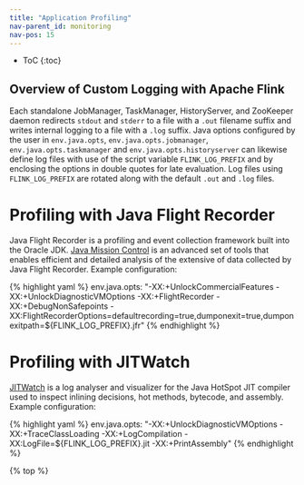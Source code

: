 ```yaml
---
title: "Application Profiling"
nav-parent_id: monitoring
nav-pos: 15
---
```

<!--
Licensed to the Apache Software Foundation (ASF) under one
or more contributor license agreements.  See the NOTICE file
distributed with this work for additional information
regarding copyright ownership.  The ASF licenses this file
to you under the Apache License, Version 2.0 (the
"License"); you may not use this file except in compliance
with the License.  You may obtain a copy of the License at

  http://www.apache.org/licenses/LICENSE-2.0

Unless required by applicable law or agreed to in writing,
software distributed under the License is distributed on an
"AS IS" BASIS, WITHOUT WARRANTIES OR CONDITIONS OF ANY
KIND, either express or implied.  See the License for the
specific language governing permissions and limitations
under the License.
-->

* ToC {:toc}

## Overview of Custom Logging with Apache Flink

Each standalone JobManager, TaskManager, HistoryServer, and ZooKeeper daemon redirects `stdout` and `stderr` to a file with a `.out` filename suffix and writes internal logging to a file with a `.log` suffix. Java options configured by the user in `env.java.opts`, `env.java.opts.jobmanager`, `env.java.opts.taskmanager` and `env.java.opts.historyserver` can likewise define log files with use of the script variable `FLINK_LOG_PREFIX` and by enclosing the options in double quotes for late evaluation. Log files using `FLINK_LOG_PREFIX` are rotated along with the default `.out` and `.log` files.

# Profiling with Java Flight Recorder

Java Flight Recorder is a profiling and event collection framework built into the Oracle JDK. [Java Mission Control](http://www.oracle.com/technetwork/java/javaseproducts/mission-control/java-mission-control-1998576.html) is an advanced set of tools that enables efficient and detailed analysis of the extensive of data collected by Java Flight Recorder. Example configuration:

{% highlight yaml %} env.java.opts: "-XX:+UnlockCommercialFeatures -XX:+UnlockDiagnosticVMOptions -XX:+FlightRecorder -XX:+DebugNonSafepoints -XX:FlightRecorderOptions=defaultrecording=true,dumponexit=true,dumponexitpath=${FLINK_LOG_PREFIX}.jfr" {% endhighlight %}

# Profiling with JITWatch

[JITWatch](https://github.com/AdoptOpenJDK/jitwatch/wiki) is a log analyser and visualizer for the Java HotSpot JIT compiler used to inspect inlining decisions, hot methods, bytecode, and assembly. Example configuration:

{% highlight yaml %} env.java.opts: "-XX:+UnlockDiagnosticVMOptions -XX:+TraceClassLoading -XX:+LogCompilation -XX:LogFile=${FLINK_LOG_PREFIX}.jit -XX:+PrintAssembly" {% endhighlight %}

{% top %}
